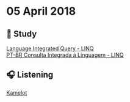 # 05 April 2018

## :book: Study 
[Language Integrated Query - LINQ](https://docs.microsoft.com/en-us/dotnet/csharp/programming-guide/concepts/linq/)  
[PT-BR Consulta Integrada à Linguagem - LINQ](https://docs.microsoft.com/pt-br/dotnet/csharp/linq/)

## :headphones: Listening
[Kamelot](https://www.youtube.com/watch?v=RE7_Zp0lX1c)
